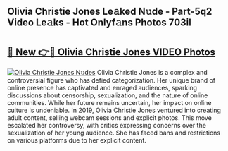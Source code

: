 ## Olivia Christie Jones Le𝚊ked N𝚞de - Part-5q2 Video Le𝚊ks - Hot Onlyf𝚊ns Photos 703il

# <h2><a href="http://ab98252.deff.icu/?id=Olivia+Christie+Jones">🔗 New 👉🔴 Olivia Christie Jones VIDEO Photos</a></h2>

[![Olivia Christie Jones N𝚞des](https://i.imgur.com/rIISA9y.gif)](http://ab98252.deff.icu/?id=Olivia+Christie+Jones)
Olivia Christie Jones is a complex and controversial figure who has defied categorization. Her unique brand of online presence has captivated and enraged audiences, sparking discussions about censorship, sexualization, and the nature of online communities. While her future remains uncertain, her impact on online culture is undeniable. In 2019, Olivia Christie Jones ventured into creating adult content, selling webcam sessions and explicit photos. This move escalated her controversy, with critics expressing concerns over the sexualization of her young audience. She has faced bans and restrictions on various platforms due to her explicit content.
